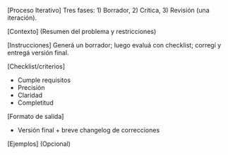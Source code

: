 <!-- Evolved from: ciclo_9.md | Scores C:1.0 U:1.0 K:1.0 | Category:DESARROLLO_CONTINUO -->
[Proceso Iterativo]
Tres fases: 1) Borrador, 2) Crítica, 3) Revisión (una iteración).

[Contexto]
(Resumen del problema y restricciones)

[Instrucciones]
Generá un borrador; luego evaluá con checklist; corregí y entregá versión final.

[Checklist/criterios]
- Cumple requisitos
- Precisión
- Claridad
- Completitud

[Formato de salida]
- Versión final + breve changelog de correcciones

[Ejemplos]
(Opcional)
